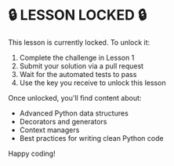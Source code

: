 # 🔒 LESSON LOCKED 🔒

This lesson is currently locked. To unlock it:

1. Complete the challenge in Lesson 1
2. Submit your solution via a pull request
3. Wait for the automated tests to pass
4. Use the key you receive to unlock this lesson

Once unlocked, you'll find content about:
- Advanced Python data structures
- Decorators and generators
- Context managers
- Best practices for writing clean Python code

Happy coding!
